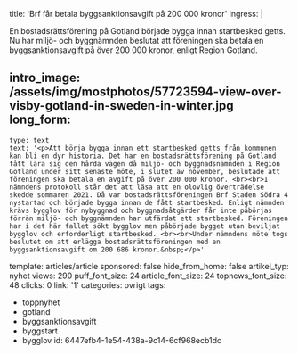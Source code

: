 title: 'Brf får betala byggsanktionsavgift på 200 000 kronor'
ingress: |
  <p>En bostadsrättsförening på Gotland började bygga innan startbesked getts. Nu har  miljö- och byggnämnden beslutat att föreningen ska betala en byggsanktionsavgift på över 200 000 kronor, enligt Region Gotland.
  </p>
  
intro_image: /assets/img/mostphotos/57723594-view-over-visby-gotland-in-sweden-in-winter.jpg
long_form:
  -
    type: text
    text: '<p>Att börja bygga innan ett startbesked getts från kommunen kan bli en dyr historia. Det har en bostadsrättsförening på Gotland fått lära sig den hårda vägen då miljö- och byggnadsnämnden i Region Gotland under sitt senaste möte, i slutet av november, beslutade att föreningen ska betala en avgift på över 200 000 kronor. <br><br>I nämndens protokoll står det att läsa att en olovlig överträdelse skedde sommaren 2021. Då var bostadsrättsföreningen Brf Staden Södra 4 nystartad och började bygga innan de fått startbesked. Enligt nämnden krävs bygglov för nybyggnad och byggnadsåtgärder får inte påbörjas förrän miljö- och byggnämnden har utfärdat ett startbesked. Föreningen har i det här fallet sökt bygglov men påbörjade bygget utan beviljat bygglov och erforderligt startbesked. <br><br>Under nämndens möte togs beslutet om att erlägga bostadsrättsföreningen med en byggsanktionsavgift om 200 686 kronor.&nbsp;</p>'
template: articles/article
sponsored: false
hide_from_home: false
artikel_typ: nyhet
views: 290
puff_font_size: 24
article_font_size: 24
topnews_font_size: 48
clicks: 0
link: '1'
categories: ovrigt
tags:
  - toppnyhet
  - gotland
  - byggsanktionsavgift
  - byggstart
  - bygglov
id: 6447efb4-1e54-438a-9c14-6cf968ecb1dc
